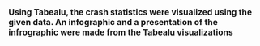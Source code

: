 ### Using Tabealu, the crash statistics were visualized using the given data. An infographic and a presentation of the infrographic were made from the Tabealu visualizations
